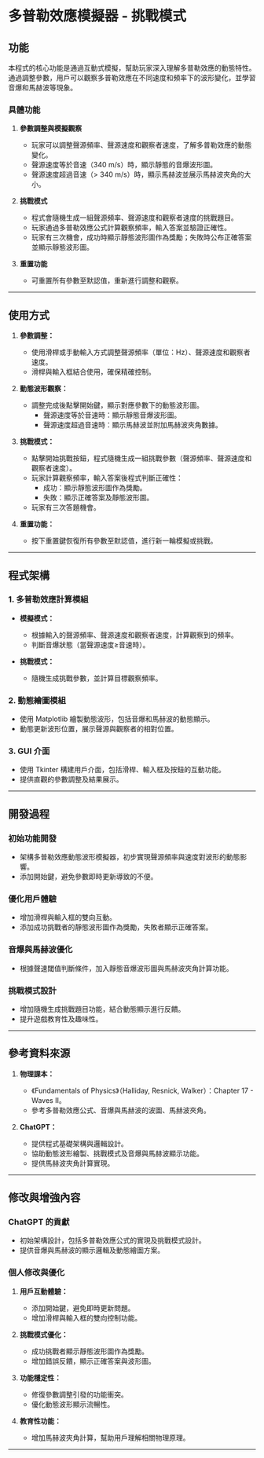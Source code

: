 # 多普勒效應模擬器 - 挑戰模式

## 功能
本程式的核心功能是通過互動式模擬，幫助玩家深入理解多普勒效應的動態特性。通過調整參數，用戶可以觀察多普勒效應在不同速度和頻率下的波形變化，並學習音爆和馬赫波等現象。

### 具體功能
1. **參數調整與模擬觀察**
   - 玩家可以調整聲源頻率、聲源速度和觀察者速度，了解多普勒效應的動態變化。
   - 聲源速度等於音速（340 m/s）時，顯示靜態的音爆波形圖。
   - 聲源速度超過音速（> 340 m/s）時，顯示馬赫波並展示馬赫波夾角的大小。

2. **挑戰模式**
   - 程式會隨機生成一組聲源頻率、聲源速度和觀察者速度的挑戰題目。
   - 玩家通過多普勒效應公式計算觀察頻率，輸入答案並驗證正確性。
   - 玩家有三次機會，成功時顯示靜態波形圖作為獎勵；失敗時公布正確答案並顯示靜態波形圖。

3. **重置功能**
   - 可重置所有參數至默認值，重新進行調整和觀察。

---

## 使用方式

1. **參數調整：**
   - 使用滑桿或手動輸入方式調整聲源頻率（單位：Hz）、聲源速度和觀察者速度。
   - 滑桿與輸入框結合使用，確保精確控制。

2. **動態波形觀察：**
   - 調整完成後點擊開始鍵，顯示對應參數下的動態波形圖。
     - 聲源速度等於音速時：顯示靜態音爆波形圖。
     - 聲源速度超過音速時：顯示馬赫波並附加馬赫波夾角數據。

3. **挑戰模式：**
   - 點擊開始挑戰按鈕，程式隨機生成一組挑戰參數（聲源頻率、聲源速度和觀察者速度）。
   - 玩家計算觀察頻率，輸入答案後程式判斷正確性：
     - 成功：顯示靜態波形圖作為獎勵。
     - 失敗：顯示正確答案及靜態波形圖。
   - 玩家有三次答題機會。

4. **重置功能：**
   - 按下重置鍵恢復所有參數至默認值，進行新一輪模擬或挑戰。

---

## 程式架構

### 1. 多普勒效應計算模組
- **模擬模式：**
  - 根據輸入的聲源頻率、聲源速度和觀察者速度，計算觀察到的頻率。
  - 判斷音爆狀態（當聲源速度≥音速時）。

- **挑戰模式：**
  - 隨機生成挑戰參數，並計算目標觀察頻率。

### 2. 動態繪圖模組
- 使用 Matplotlib 繪製動態波形，包括音爆和馬赫波的動態顯示。
- 動態更新波形位置，展示聲源與觀察者的相對位置。

### 3. GUI 介面
- 使用 Tkinter 構建用戶介面，包括滑桿、輸入框及按鈕的互動功能。
- 提供直觀的參數調整及結果展示。

---

## 開發過程

### 初始功能開發
- 架構多普勒效應動態波形模擬器，初步實現聲源頻率與速度對波形的動態影響。
- 添加開始鍵，避免參數即時更新導致的不便。

### 優化用戶體驗
- 增加滑桿與輸入框的雙向互動。
- 添加成功挑戰者的靜態波形圖作為獎勵，失敗者顯示正確答案。

### 音爆與馬赫波優化
- 根據聲速閾值判斷條件，加入靜態音爆波形圖與馬赫波夾角計算功能。

### 挑戰模式設計
- 增加隨機生成挑戰題目功能，結合動態顯示進行反饋。
- 提升遊戲教育性及趣味性。

---

## 參考資料來源
1. **物理課本：**
   - 《Fundamentals of Physics》（Halliday, Resnick, Walker）：Chapter 17 - Waves II。
   - 參考多普勒效應公式、音爆與馬赫波的波圖、馬赫波夾角。

2. **ChatGPT：**
   - 提供程式基礎架構與邏輯設計。
   - 協助動態波形繪製、挑戰模式及音爆與馬赫波顯示功能。
   - 提供馬赫波夾角計算實現。

---

## 修改與增強內容

### ChatGPT 的貢獻
- 初始架構設計，包括多普勒效應公式的實現及挑戰模式設計。
- 提供音爆與馬赫波的顯示邏輯及動態繪圖方案。

### 個人修改與優化
1. **用戶互動體驗：**
   - 添加開始鍵，避免即時更新問題。
   - 增加滑桿與輸入框的雙向控制功能。

2. **挑戰模式優化：**
   - 成功挑戰者顯示靜態波形圖作為獎勵。
   - 增加錯誤反饋，顯示正確答案與波形圖。

3. **功能穩定性：**
   - 修復參數調整引發的功能衝突。
   - 優化動態波形顯示流暢性。

4. **教育性功能：**
   - 增加馬赫波夾角計算，幫助用戶理解相關物理原理。

---
